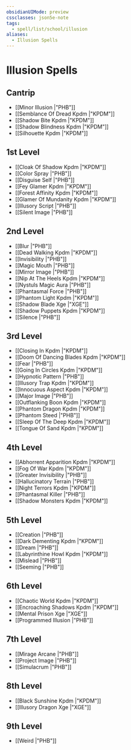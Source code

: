 ```yaml
---
obsidianUIMode: preview
cssclasses: json5e-note
tags:
  - spell/list/school/illusion
aliases:
  - Illusion Spells
---
```

# Illusion Spells

## Cantrip

- [[Minor Illusion \|"PHB"]]
- [[Semblance Of Dread Kpdm \|"KPDM"]]
- [[Shadow Bite Kpdm \|"KPDM"]]
- [[Shadow Blindness Kpdm \|"KPDM"]]
- [[Silhouette Kpdm \|"KPDM"]]

## 1st Level

- [[Cloak Of Shadow Kpdm \|"KPDM"]]
- [[Color Spray \|"PHB"]]
- [[Disguise Self \|"PHB"]]
- [[Fey Glamer Kpdm \|"KPDM"]]
- [[Forest Affinity Kpdm \|"KPDM"]]
- [[Glamer Of Mundanity Kpdm \|"KPDM"]]
- [[Illusory Script \|"PHB"]]
- [[Silent Image \|"PHB"]]

## 2nd Level

- [[Blur \|"PHB"]]
- [[Dead Walking Kpdm \|"KPDM"]]
- [[Invisibility \|"PHB"]]
- [[Magic Mouth \|"PHB"]]
- [[Mirror Image \|"PHB"]]
- [[Nip At The Heels Kpdm \|"KPDM"]]
- [[Nystuls Magic Aura \|"PHB"]]
- [[Phantasmal Force \|"PHB"]]
- [[Phantom Light Kpdm \|"KPDM"]]
- [[Shadow Blade Xge \|"XGE"]]
- [[Shadow Puppets Kpdm \|"KPDM"]]
- [[Silence \|"PHB"]]

## 3rd Level

- [[Closing In Kpdm \|"KPDM"]]
- [[Doom Of Dancing Blades Kpdm \|"KPDM"]]
- [[Fear \|"PHB"]]
- [[Going In Circles Kpdm \|"KPDM"]]
- [[Hypnotic Pattern \|"PHB"]]
- [[Illusory Trap Kpdm \|"KPDM"]]
- [[Innocuous Aspect Kpdm \|"KPDM"]]
- [[Major Image \|"PHB"]]
- [[Outflanking Boon Kpdm \|"KPDM"]]
- [[Phantom Dragon Kpdm \|"KPDM"]]
- [[Phantom Steed \|"PHB"]]
- [[Sleep Of The Deep Kpdm \|"KPDM"]]
- [[Tongue Of Sand Kpdm \|"KPDM"]]

## 4th Level

- [[Abhorrent Apparition Kpdm \|"KPDM"]]
- [[Fog Of War Kpdm \|"KPDM"]]
- [[Greater Invisibility \|"PHB"]]
- [[Hallucinatory Terrain \|"PHB"]]
- [[Night Terrors Kpdm \|"KPDM"]]
- [[Phantasmal Killer \|"PHB"]]
- [[Shadow Monsters Kpdm \|"KPDM"]]

## 5th Level

- [[Creation \|"PHB"]]
- [[Dark Dementing Kpdm \|"KPDM"]]
- [[Dream \|"PHB"]]
- [[Labyrinthine Howl Kpdm \|"KPDM"]]
- [[Mislead \|"PHB"]]
- [[Seeming \|"PHB"]]

## 6th Level

- [[Chaotic World Kpdm \|"KPDM"]]
- [[Encroaching Shadows Kpdm \|"KPDM"]]
- [[Mental Prison Xge \|"XGE"]]
- [[Programmed Illusion \|"PHB"]]

## 7th Level

- [[Mirage Arcane \|"PHB"]]
- [[Project Image \|"PHB"]]
- [[Simulacrum \|"PHB"]]

## 8th Level

- [[Black Sunshine Kpdm \|"KPDM"]]
- [[Illusory Dragon Xge \|"XGE"]]

## 9th Level

- [[Weird \|"PHB"]]
